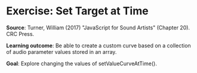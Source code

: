 # Exercise: Set Target at Time

**Source**: Turner, William (2017) "JavaScript for Sound Artists" (Chapter 20). CRC Press.

**Learning outcome**: Be able to create a custom curve based on a collection of audio parameter values stored in an array.

**Goal**: Explore changing the values of setValueCurveAtTime().

